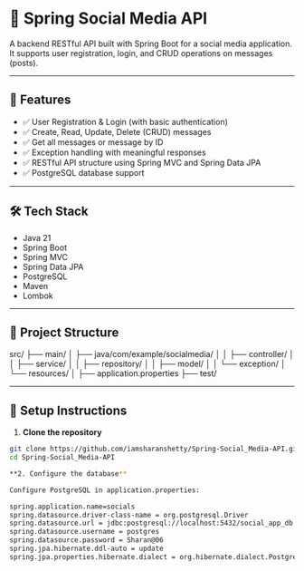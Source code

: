# 📱 Spring Social Media API

A backend RESTful API built with Spring Boot for a social media application. It supports user registration, login, and CRUD operations on messages (posts).

---

## 🚀 Features

- ✅ User Registration & Login (with basic authentication)
- ✅ Create, Read, Update, Delete (CRUD) messages
- ✅ Get all messages or message by ID
- ✅ Exception handling with meaningful responses
- ✅ RESTful API structure using Spring MVC and Spring Data JPA
- ✅ PostgreSQL database support

---

## 🛠️ Tech Stack

- Java 21
- Spring Boot
- Spring MVC
- Spring Data JPA
- PostgreSQL
- Maven
- Lombok

---

## 📂 Project Structure

src/
├── main/
│ ├── java/com/example/socialmedia/
│ │ ├── controller/
│ │ ├── service/
│ │ ├── repository/
│ │ ├── model/
│ │ └── exception/
│ └── resources/
│ ├── application.properties
├── test/


---

## 🔧 Setup Instructions

1. **Clone the repository**

```bash
git clone https://github.com/iamsharanshetty/Spring-Social_Media-API.git
cd Spring-Social_Media-API

**2. Configure the database**

Configure PostgreSQL in application.properties:

spring.application.name=socials
spring.datasource.driver-class-name = org.postgresql.Driver
spring.datasource.url = jdbc:postgresql://localhost:5432/social_app_db
spring.datasource.username = postgres
spring.datasource.password = Sharan@06
spring.jpa.hibernate.ddl-auto = update
spring.jpa.properties.hibernate.dialect = org.hibernate.dialect.PostgreSQLDialect
